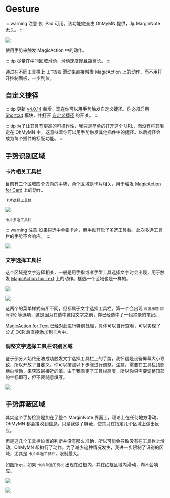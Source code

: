 <script setup>
import Shortcut from '/.vitepress/components/Shortcut.vue';
</script>
# Gesture

::: warning 注意
仅 iPad 可用。该功能完全由 OhMyMN 提供，与 MarginNote 无关。
:::

![](https://testmnbbs.oss-cn-zhangjiakou.aliyuncs.com/pic/79b47e3272bf5eee9be5c5c9737ead591d312917.gif?x-oss-process=base_webp)

使用手势来触发 MagicAction 中的动作。

::: tip
尽量在中间区域滑动，滑动速度慢且距离长。
:::

通过在不同工具栏上 `上下左右` 滑动来直接触发 MagicAction 上的动作，而不用打开控制面板，一步到位。


## 自定义捷径
::: tip 更新
[v4.0.14](/update.md) 新增。现在你可以用手势触发自定义捷径。你必须启用 [Shortcut](shortcut.md) 模块，并打开 [自定义捷径](./shortcut.md#自定义捷径) 的开关。
:::

::: tip
为了让其具有更高的可操作性，我只是简单的打开这个 URL，而没有将其限定在 OhMyMN 中。这意味着你可以用手势触发其他插件中的捷径。以后捷径会成为每个插件的标配功能。
:::
## 手势识别区域


### 卡片相关工具栏

目前有三个区域四个方向的手势，两个区域是卡片相关，用于触发 [MagicAction for Card](magicaction4card.md) 上的动作。

`卡片选择工具栏`

![](https://testmnbbs.oss-cn-zhangjiakou.aliyuncs.com/pic20220731101445.png?x-oss-process=base_webp)

`卡片多选工具栏`

::: warning 注意
如果只选中单张卡片，但手动开启了多选工具栏，此次多选工具栏的手势不会响应。
:::

![](https://testmnbbs.oss-cn-zhangjiakou.aliyuncs.com/pic20220731101505.png?x-oss-process=base_webp)


### 文字选择工具栏

这个区域是文字选择相关，一般是用手指或者手型工具选择文字时会出现，用于触发 [MagicAction for Text](magicaction4text.md) 上的动作。框选一个区域也是一样的。

![](https://testmnbbs.oss-cn-zhangjiakou.aliyuncs.com/pic20220731101552.png?x-oss-process=base_webp)

![](https://testmnbbs.oss-cn-zhangjiakou.aliyuncs.com/pic20220731101619.png?x-oss-process=base_webp)


这两个的菜单样式有所不同，但都属于文字选择工具栏。第一个会出现 `设置标题` `加为评论` 等选项，这是因为在选中这段文字之前，你已经选中了一段摘录的笔记。

[MagicAction for Text](magicaction4text.md) 已经对此进行特别处理，具体可以自行查看，可以实现了公式 OCR 后直接添加到卡片中。

### 调整文字选择工具栏识别区域
鉴于部分人始终无法成功触发文字选择工具栏上的手势，我怀疑是设备屏幕大小导致，所以开放了自定义。你可以按照以下步骤进行调整。注意，需要在工具栏顶部横向滑动，来获取最接近的值。由于我固定了工具栏高度，所以你只需要调整顶部的坐标即可，但不要随意填写。

![](https://testmnbbs.oss-cn-zhangjiakou.aliyuncs.com/pic/20221104154735.gif?x-oss-process=base_webp)
## 手势屏蔽区域

其实这个手势检测是加在了整个 MarginNote 界面上，理论上在任何地方滑动，OhMyMN 都会接收到信息。只是我做了屏蔽，使其只在指定几个区域上做出反应。

但是这几个工具栏位置的判断并没有那么准确，所以可能会导致没有在工具栏上滑动，OhMyMN 却执行了动作。为了减少这种情况发生，我进一步限制了识别的区域，尤其是 `卡片单选工具栏`，限制最大。

如图所示，如果 `卡片单选工具栏` 出现在红框内，并在红框区域内滑动，均不会响应。

![](https://testmnbbs.oss-cn-zhangjiakou.aliyuncs.com/pic20220731113055.png?x-oss-process=base_webp)

![](https://testmnbbs.oss-cn-zhangjiakou.aliyuncs.com/pic20220731113307.png?x-oss-process=base_webp)
